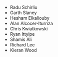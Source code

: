 - Radu Schirliu
- Garth Slaney
- Hesham Elkaliouby
- Alan Alcocer-Iturriza 
- Chris Kwiatkowski
- Ryan Ittyipe
- Shamis Ali
- Richard Lee
- Kieran Wood
